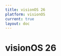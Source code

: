 ```yaml
---
title: visionOS 26
platform: visionOS
current: true
layout: doc
---
```


# visionOS 26


<LatestFeatures 
  title="visionOS 26" 
  platform="visionOS"
  dataPath="/v2/visionos_data_feed.json"
  linksData="/v1/essential_links.json"
/>

<SecurityInfo 
  title="visionOS 26" 
  platform="visionOS" 
  dataPath="/v2/visionos_data_feed.json" 
/>
